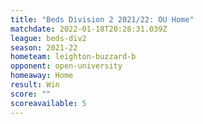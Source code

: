 ```yaml
---
title: "Beds Division 2 2021/22: OU Home"
matchdate: 2022-01-18T20:28:31.039Z
league: beds-div2
season: 2021-22
hometeam: leighton-buzzard-b
opponent: open-university
homeaway: Home
result: Win
score: ""
scoreavailable: 5
---
```

